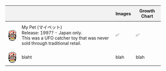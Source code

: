 <table>
  <thead>
    <tr>
      <th style="background-color:#f2f2f2; padding:8px;"></th>
      <th style="background-color:#f2f2f2; padding:8px;"></th>
      <th style="background-color:#f2f2f2; padding:8px;">Images</th>
       <th style="background-color:#f2f2f2; padding:8px;">Growth Chart</th>
    </tr>
  </thead>
  <tbody>
    <tr>
      <td style="padding:8px;">
        <img src="images/pixel_mypet01.png" alt="My Pet" style="vertical-align:middle; margin-right:8px; width:40px; height:40px;">
      </td>
      <td style="padding:8px;">My Pet (マイペット)<br>Release: 1997? - Japan only.<br>This was a UFO catcher toy that was never sold through traditional retail. </td>
      <td style="padding:8px;">✅</td>
       <td style="padding:8px;">✅</td>
    </tr>
    <tr>
      <td style="padding:8px;">
        <img src="images/pixel_mypet01.png" alt="About Page" style="vertical-align:middle; margin-right:8px; width:40px; height:40px;">
      </td>
      <td style="padding:8px;">blaht</td>
      <td style="padding:8px;">blah</td>
       <td style="padding:8px;">blah</td>
    </tr>

